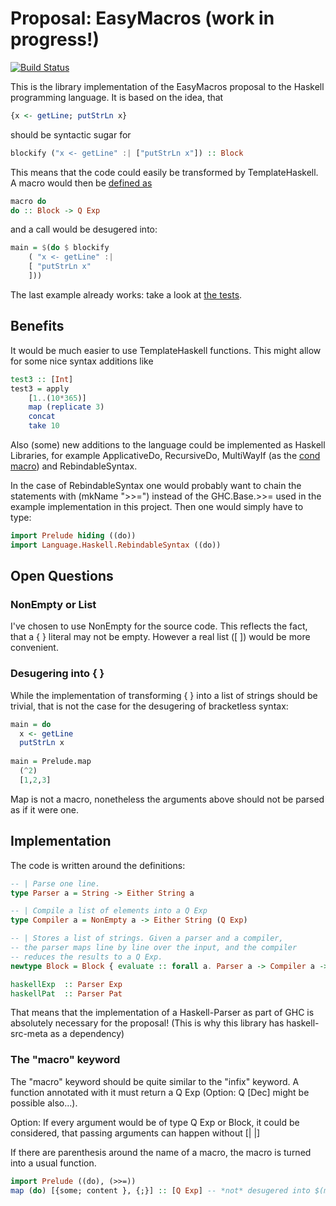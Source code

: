 # Proposal: EasyMacros (work in progress!)
[![Build Status](https://travis-ci.org/anfelor/EasyMacros.svg?branch=master)](https://travis-ci.org/anfelor/EasyMacros)

This is the library implementation of the EasyMacros proposal to the Haskell
programming language. It is based on the idea, that
```haskell
{x <- getLine; putStrLn x}
```
should be syntactic sugar for
```haskell
blockify ("x <- getLine" :| ["putStrLn x"]) :: Block
```

This means that the code could easily be transformed by TemplateHaskell. A macro would then be [defined as](src/Language/Haskell/TH/StandardMacros.hs)
```haskell
macro do
do :: Block -> Q Exp
```
and a call would be desugered into:
```haskell
main = $(do $ blockify 
    ( "x <- getLine" :| 
    [ "putStrLn x"
    ]))
```

The last example already works: take a look at [the tests](test/Main.hs).

## Benefits
It would be much easier to use TemplateHaskell functions. This might allow for some nice syntax additions like
```haskell
test3 :: [Int]
test3 = apply
    [1..(10*365)]
    map (replicate 3)
    concat
    take 10
```

Also (some) new additions to the language could be implemented as Haskell Libraries, for example ApplicativeDo, RecursiveDo,  MultiWayIf (as the [cond macro](src/Language/Haskell/TH/StandardMacros.hs)) and RebindableSyntax.

In the case of RebindableSyntax one would probably want to chain the statements with (mkName ">>=") instead of the GHC.Base.>>= used in the example implementation in this project. Then one would simply have to type:
```haskell
import Prelude hiding ((do))
import Language.Haskell.RebindableSyntax ((do))
```

## Open Questions
### NonEmpty or List
I've chosen to use NonEmpty for the source code. This reflects the fact, that a { } literal may not be empty.
However a real list ([ ]) would be more convenient.

### Desugering into { }
While the implementation of transforming { } into a list of strings should be trivial, that is not the case for the desugering of bracketless syntax:
```haskell
main = do 
  x <- getLine
  putStrLn x
  
main = Prelude.map
  (^2) 
  [1,2,3]
``` 
Map is not a macro, nonetheless the arguments above should not be parsed as if it were one.

## Implementation

The code is written around the definitions:
```haskell
-- | Parse one line.
type Parser a = String -> Either String a

-- | Compile a list of elements into a Q Exp
type Compiler a = NonEmpty a -> Either String (Q Exp) 

-- | Stores a list of strings. Given a parser and a compiler,
-- the parser maps line by line over the input, and the compiler
-- reduces the results to a Q Exp. 
newtype Block = Block { evaluate :: forall a. Parser a -> Compiler a -> Q Exp }

haskellExp  :: Parser Exp
haskellPat  :: Parser Pat
```
That means that the implementation of a Haskell-Parser as part of GHC is absolutely necessary for the proposal!
(This is why this library has haskell-src-meta as a dependency)

### The "macro" keyword 
The "macro" keyword should be quite similar to the "infix" keyword.
A function annotated with it must return a Q Exp (Option: Q [Dec] might be possible also...).

Option: If every argument would be of type Q Exp or Block,
it could be considered, that passing arguments can happen without [|  |]

If there are parenthesis around the name of a macro, the macro is turned into a usual function.
```haskell
import Prelude ((do), (>>=))
map (do) [{some; content }, {;}] :: [Q Exp] -- *not* desugered into $(map ..)
```
